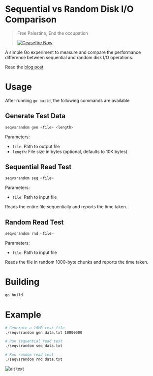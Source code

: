 # Sequential vs Random Disk I/O Comparison

> Free Palestine, End the occupation 
> 
> [![Ceasefire Now](https://badge.techforpalestine.org/default)](https://techforpalestine.org/learn-more)

A simple Go experiment to measure and compare the performance difference between sequential and random disk I/O operations.

Read the [blog post](https://mostafaahmed.hashnode.dev/is-random-disk-io-really-that-bad)

# Usage

After running `go build`, the following commands are available

## Generate Test Data

```go
seqvsrandom gen <file> <length>
```

Parameters:
- `file`: Path to output file
- `length`: File size in bytes (optional, defaults to 10K bytes)

## Sequential Read Test

```go
seqvsrandom seq <file>
```
Parameters:
- `file`: Path to input file

Reads the entire file sequentially and reports the time taken.

## Random Read Test

```go
seqvsrandom rnd <file>
```
Parameters:
- `file`: Path to input file

Reads the file in random 1000-byte chunks and reports the time taken.

# Building

```bash
go build
```

# Example

```bash
# Generate a 10MB test file
./seqvsrandom gen data.txt 10000000

# Run sequential read test
./seqvsrandom seq data.txt

# Run random read test
./seqvsrandom rnd data.txt
```
![alt text](usage.png)

